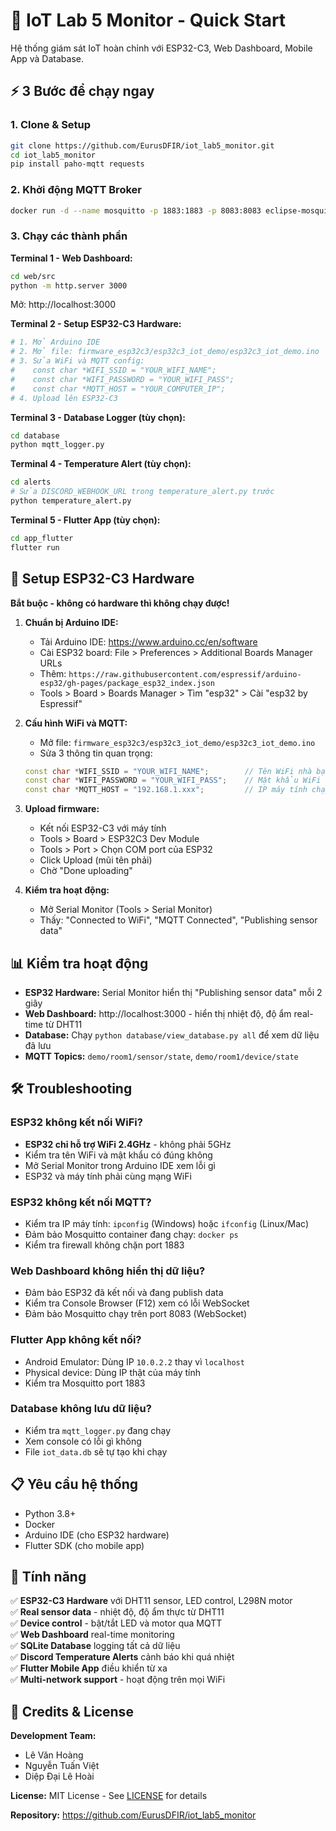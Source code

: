 # 🚀 IoT Lab 5 Monitor - Quick Start

Hệ thống giám sát IoT hoàn chỉnh với ESP32-C3, Web Dashboard, Mobile App và Database.

## ⚡ 3 Bước để chạy ngay

### 1. Clone & Setup

```bash
git clone https://github.com/EurusDFIR/iot_lab5_monitor.git
cd iot_lab5_monitor
pip install paho-mqtt requests
```

### 2. Khởi động MQTT Broker

```bash
docker run -d --name mosquitto -p 1883:1883 -p 8083:8083 eclipse-mosquitto
```

### 3. Chạy các thành phần

**Terminal 1 - Web Dashboard:**

```bash
cd web/src
python -m http.server 3000
```

Mở: http://localhost:3000

**Terminal 2 - Setup ESP32-C3 Hardware:**

```bash
# 1. Mở Arduino IDE
# 2. Mở file: firmware_esp32c3/esp32c3_iot_demo/esp32c3_iot_demo.ino
# 3. Sửa WiFi và MQTT config:
#    const char *WIFI_SSID = "YOUR_WIFI_NAME";
#    const char *WIFI_PASSWORD = "YOUR_WIFI_PASS";
#    const char *MQTT_HOST = "YOUR_COMPUTER_IP";
# 4. Upload lên ESP32-C3
```

**Terminal 3 - Database Logger (tùy chọn):**

```bash
cd database
python mqtt_logger.py
```

**Terminal 4 - Temperature Alert (tùy chọn):**

```bash
cd alerts
# Sửa DISCORD_WEBHOOK_URL trong temperature_alert.py trước
python temperature_alert.py
```

**Terminal 5 - Flutter App (tùy chọn):**

```bash
cd app_flutter
flutter run
```

## 🔧 Setup ESP32-C3 Hardware

**Bắt buộc - không có hardware thì không chạy được!**

1. **Chuẩn bị Arduino IDE:**

   - Tải Arduino IDE: https://www.arduino.cc/en/software
   - Cài ESP32 board: File > Preferences > Additional Boards Manager URLs
   - Thêm: `https://raw.githubusercontent.com/espressif/arduino-esp32/gh-pages/package_esp32_index.json`
   - Tools > Board > Boards Manager > Tìm "esp32" > Cài "esp32 by Espressif"

2. **Cấu hình WiFi và MQTT:**

   - Mở file: `firmware_esp32c3/esp32c3_iot_demo/esp32c3_iot_demo.ino`
   - Sửa 3 thông tin quan trọng:

   ```cpp
   const char *WIFI_SSID = "YOUR_WIFI_NAME";        // Tên WiFi nhà bạn
   const char *WIFI_PASSWORD = "YOUR_WIFI_PASS";    // Mật khẩu WiFi
   const char *MQTT_HOST = "192.168.1.xxx";         // IP máy tính chạy Mosquitto
   ```

3. **Upload firmware:**

   - Kết nối ESP32-C3 với máy tính
   - Tools > Board > ESP32C3 Dev Module
   - Tools > Port > Chọn COM port của ESP32
   - Click Upload (mũi tên phải)
   - Chờ "Done uploading"

4. **Kiểm tra hoạt động:**
   - Mở Serial Monitor (Tools > Serial Monitor)
   - Thấy: "Connected to WiFi", "MQTT Connected", "Publishing sensor data"

## 📊 Kiểm tra hoạt động

- **ESP32 Hardware:** Serial Monitor hiển thị "Publishing sensor data" mỗi 2 giây
- **Web Dashboard:** http://localhost:3000 - hiển thị nhiệt độ, độ ẩm real-time từ DHT11
- **Database:** Chạy `python database/view_database.py all` để xem dữ liệu đã lưu
- **MQTT Topics:** `demo/room1/sensor/state`, `demo/room1/device/state`

## 🛠️ Troubleshooting

### ESP32 không kết nối WiFi?

- **ESP32 chỉ hỗ trợ WiFi 2.4GHz** - không phải 5GHz
- Kiểm tra tên WiFi và mật khẩu có đúng không
- Mở Serial Monitor trong Arduino IDE xem lỗi gì
- ESP32 và máy tính phải cùng mạng WiFi

### ESP32 không kết nối MQTT?

- Kiểm tra IP máy tính: `ipconfig` (Windows) hoặc `ifconfig` (Linux/Mac)
- Đảm bảo Mosquitto container đang chạy: `docker ps`
- Kiểm tra firewall không chặn port 1883

### Web Dashboard không hiển thị dữ liệu?

- Đảm bảo ESP32 đã kết nối và đang publish data
- Kiểm tra Console Browser (F12) xem có lỗi WebSocket
- Đảm bảo Mosquitto chạy trên port 8083 (WebSocket)

### Flutter App không kết nối?

- Android Emulator: Dùng IP `10.0.2.2` thay vì `localhost`
- Physical device: Dùng IP thật của máy tính
- Kiểm tra Mosquitto port 1883

### Database không lưu dữ liệu?

- Kiểm tra `mqtt_logger.py` đang chạy
- Xem console có lỗi gì không
- File `iot_data.db` sẽ tự tạo khi chạy

## 📋 Yêu cầu hệ thống

- Python 3.8+
- Docker
- Arduino IDE (cho ESP32 hardware)
- Flutter SDK (cho mobile app)

## 🎯 Tính năng

✅ **ESP32-C3 Hardware** với DHT11 sensor, LED control, L298N motor  
✅ **Real sensor data** - nhiệt độ, độ ẩm thực từ DHT11  
✅ **Device control** - bật/tắt LED và motor qua MQTT  
✅ **Web Dashboard** real-time monitoring  
✅ **SQLite Database** logging tất cả dữ liệu  
✅ **Discord Temperature Alerts** cảnh báo khi quá nhiệt  
✅ **Flutter Mobile App** điều khiển từ xa  
✅ **Multi-network support** - hoạt động trên mọi WiFi

## 📄 Credits & License

**Development Team:**
- Lê Văn Hoàng
- Nguyễn Tuấn Việt
- Diệp Đại Lê Hoài

**License:** MIT License - See [LICENSE](LICENSE) for details

**Repository:** https://github.com/EurusDFIR/iot_lab5_monitor

